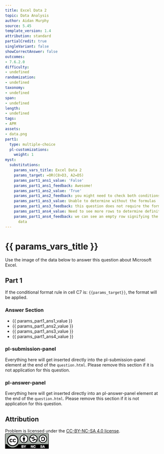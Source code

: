 ```yaml
---
title: Excel Data 2
topic: Data Analysis
author: Aidan Murphy
source: 5.45
template_version: 1.4
attribution: standard
partialCredit: true
singleVariant: false
showCorrectAnswer: false
outcomes:
- 7.6.2.0
difficulty:
- undefined
randomization:
- undefined
taxonomy:
- undefined
span:
- undefined
length:
- undefined
tags:
- APM
assets:
- data.png
part1:
  type: multiple-choice
  pl-customizations:
    weight: 1
myst:
  substitutions:
    params_vars_title: Excel Data 2
    params_target: =OR(C8>D3, A2=D5)
    params_part1_ans1_value: 'False'
    params_part1_ans1_feedback: Awesome!
    params_part1_ans2_value: 'True'
    params_part1_ans2_feedback: you might need to check both conditions!
    params_part1_ans3_value: Unable to determine without the formulas
    params_part1_ans3_feedback: this question does not require the formulas
    params_part1_ans4_value: Need to see more rows to determine definitively
    params_part1_ans4_feedback: we can see an empty row signifying the end of the
      data
---
```

# {{ params_vars_title }}
Use the image of the data below to answer this question about Microsoft Excel.

## Part 1

If the conditional format rule in cell C7 is: <code>{{params_target}}</code>, the format will be applied.

<pl-figure file-name="data.png" directory="clientFilesQuestion" width="300"></pl-figure>

### Answer Section

- {{ params_part1_ans1_value }}
- {{ params_part1_ans2_value }}
- {{ params_part1_ans3_value }}
- {{ params_part1_ans4_value }}

### pl-submission-panel

Everything here will get inserted directly into the pl-submission-panel element at the end of the `question.html`.
Please remove this section if it is not application for this question.

### pl-answer-panel

Everything here will get inserted directly into an pl-answer-panel element at the end of the `question.html`.
Please remove this section if it is not application for this question.

## Attribution

Problem is licensed under the [CC-BY-NC-SA 4.0 license](https://creativecommons.org/licenses/by-nc-sa/4.0/).<br> ![The Creative Commons 4.0 license requiring attribution-BY, non-commercial-NC, and share-alike-SA license.](https://raw.githubusercontent.com/firasm/bits/master/by-nc-sa.png)